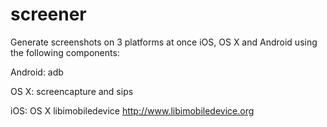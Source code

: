 # screener
Generate screenshots on 3 platforms at once iOS, OS X and Android using the following components:

Android: adb

OS X: screencapture and sips

iOS: OS X libimobiledevice http://www.libimobiledevice.org
